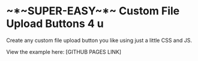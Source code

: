 # ~*~SUPER-EASY~*~ Custom File Upload Buttons 4 u

Create any custom file upload button you like using just a little CSS and JS.

<p>View the example here: [GITHUB PAGES LINK]</p>